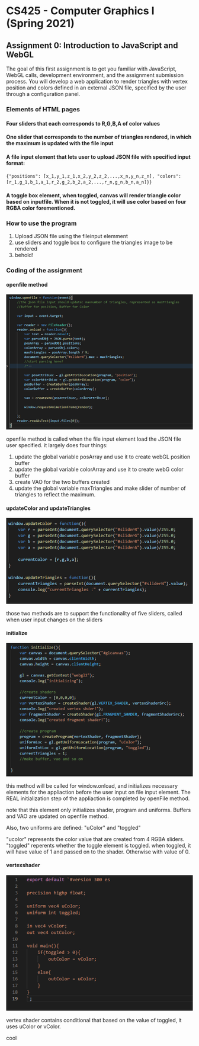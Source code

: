 # CS425 - Computer Graphics I (Spring 2021)

## Assignment 0: Introduction to JavaScript and WebGL
The goal of this first assignment is to get you familiar with JavaScript, WebGL calls, development environment, and the assignment submission process. You will develop a web application to render triangles with vertex position and colors defined in an external JSON file, specified by the user through a configuration panel.

### Elements of HTML pages

#### Four sliders that each corresponds to R,G,B,A of color values

#### One slider that corresponds to the number of triangles rendered, in which the maximum is updated with the file input

#### A file input element that lets user to upload JSON file with specified input format:
 ```
{"positions": [x_1,y_1,z_1,x_2,y_2,z_2,...,x_n,y_n,z_n], "colors": [r_1,g_1,b_1,a_1,r_2,g_2,b_2,a_2,...,r_n,g_n,b_n,a_n]}}
```
#### A toggle box element, when toggled, canvas will render triangle color based on inputfile. When it is not toggled, it will use color based on four RGBA color forementioned.

### How to use the program

1) Upload JSON file using the fileinput elemment
2) use sliders and toggle box to configure the triangles image to be rendered
3) behold!

### Coding of the assignment

#### openfile method

![openFile](https://raw.githubusercontent.com/spark299/spring-2021-assignment-0/main/openfile.png)


openfile method is called when the file input element load the JSON file user specified.
it largely does four things:
1) update the global variable posArray and use it to create webGL position buffer 
2) update the global variable colorArray and use it to create webG color buffer
3) create VAO for the two buffers created
4) update the global variable maxTriangles and make slider of number of triangles to reflect the maximum.

#### updateColor and updateTriangles

![updates](https://raw.githubusercontent.com/spark299/spring-2021-assignment-0/main/updates.png)

those two methods are to support the functionality of five sliders, called when user input changes on the sliders

#### initialize

![init](https://raw.githubusercontent.com/spark299/spring-2021-assignment-0/main/initialize.png)

this method will be called for window.onload, and initializes necessary elements for the appliaction before the user input on file input element.
The REAL initialization step of the appliaction is completed by openFile method.

note that this element only initializes shader, program and uniforms. Buffers and VAO are updated on openfile method.

Also, two uniforms are defined: "uColor" and "toggled"

"ucolor" represents the color value that are created from 4 RGBA sliders.
"toggled" reperents whether the toggle element is toggled. when toggled, it will have value of 1 and passed on to the shader. Otherwise with value of 0.


#### vertexshader

![vertex](https://raw.githubusercontent.com/spark299/spring-2021-assignment-0/main/vertex.png)

vertex shader contains conditional that based on the value of toggled, it uses uColor or vColor.

cool
